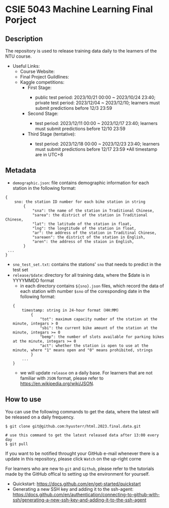 # CSIE 5043 Machine Learning Final Porject
## Description
The repository is used to release training data daily to the learners of the NTU course. 
- Useful Links:
    - Course Website: <url>
    - Final Project Guildlines: <url>
    - Kaggle competitions:
        - First Stage: <url>
            - public test period: 2023/10/21 00:00 ~ 2023/10/24 23:40; private test period: 2023/12/04 ~ 2023/12/10; learners must submit predictions before 12/3 23:59
        - Second Stage: <url>
            - test period: 2023/12/11 00:00 ~ 2023/12/17 23:40; learners must submit predictions before 12/10 23:59
        - Third Stage (tentative): <url>
            - test period: 2023/12/18 00:00 ~ 2023/12/23 23:40; learners must submit predictions before 12/17 23:59
*All timestamp are in UTC+8

## Metadata
- `demographic.json`: file contains demographic information for each station in the following format:
```
{
    sno: the station ID number for each bike station in string
        {
            "sna": the name of the station in Traditional Chinese,
            "sarea": the district of the station in Traditional Chinese,
            "lat": the latitude of the station in float,
            "lng": the longtitude of the station in float,
            "ar": the address of the station in Traditinal Chinese,
            "sareaen": the district of the station in English,
            "aren": the address of the staion in English,
        }
 ...
}
```
- `sno_test_set.txt`: contains the stations' `sno` that needs to predict in the test set
- `release/$date`: directory for all training data, where the $date is in YYYYMMDD format
    - in each directory contains `${sno}.json` files, which record the data of each station with number `$sno` of the coresponding date in the following format:
    ```
    {
        timestamp: string in 24-hour format (HH:MM)
            {
                "tot": maximum capacity number of the station at the minute, integars > 0
                "sbi": the current bike amount of the station at the minute, integars >= 0
                "bemp": the number of slots available for parking bikes at the minute, integars >= 0
                "act": whether the station is open to use at the minute, where "1" means open and "0" means prohibited, strings
            }
        ...
    }
    ```
    - we will update `release` on a daily base.
For learners that are not familiar with `JSON` format, please refer to <https://en.wikipedia.org/wiki/JSON>.

## How to use
You can use the following commands to get the data, where the latest will be released on a daily frequency.
```
$ git clone git@github.com:hyusterr/html.2023.final.data.git

# use this command to get the latest released data after 13:00 every day
$ git pull
```
If you want to be notified throught your GitHub e-mail whenever there is a update in this repository, please click `Watch` on the up-right corne

For learners who are new to `git` and `Github`, please refer to the tutorials made by the GitHub offical to setting up the environment for yourself.
- Quickstart: <https://docs.github.com/en/get-started/quickstart>
- Generating a new SSH key and adding it to the ssh-agent: <https://docs.github.com/en/authentication/connecting-to-github-with-ssh/generating-a-new-ssh-key-and-adding-it-to-the-ssh-agent>
